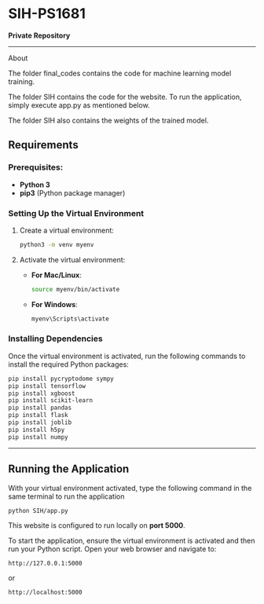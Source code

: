 # SIH-PS1681

**Private Repository**

---
About

The folder final_codes contains the code for machine learning model training.

The folder SIH contains the code for the website. To run the application, simply execute app.py as mentioned below.

The folder SIH also contains the weights of the trained model.

## Requirements

### Prerequisites:
- **Python 3**
- **pip3** (Python package manager)

### Setting Up the Virtual Environment

1. Create a virtual environment:
   ```bash
   python3 -m venv myenv
   ```

2. Activate the virtual environment:
   - **For Mac/Linux**:
     ```bash
     source myenv/bin/activate
     ```
   - **For Windows**:
     ```bash
     myenv\Scripts\activate
     ```

### Installing Dependencies

Once the virtual environment is activated, run the following commands to install the required Python packages:

```bash
pip install pycryptodome sympy
pip install tensorflow
pip install xgboost
pip install scikit-learn
pip install pandas
pip install flask
pip install joblib
pip install h5py
pip install numpy
```

---

## Running the Application

With your virtual environment activated, type the following command in the same terminal to run the application 
```bash
python SIH/app.py
```

This website is configured to run locally on **port 5000**.

To start the application, ensure the virtual environment is activated and then run your Python script. Open your web browser and navigate to:

```
http://127.0.0.1:5000
```

or

```
http://localhost:5000
```


